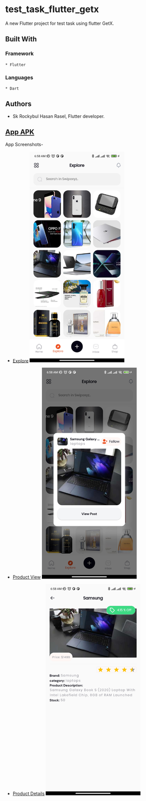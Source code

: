 # test_task_flutter_getx

A new Flutter project for test task using flutter GetX.

<!--Background Story-->

## Built With
### Framework
    * Flutter
### Languages
    * Dart

## Authors
* Sk Rockybul Hasan Rasel, Flutter developer. 

[App APK](https://drive.google.com/file/d/14poF_nMYz4GsTC0PkTIZmDaH3M1vPdOq/view?usp=sharing)
------------
App Screenshots-
- [Explore](assets/images/explore.jpg)
  <img src="assets/images/explore.jpg" alt="Girl in a jacket" width="300">

- [Product View](assets/images/product_view.jpg)
  <img src="assets/images/product_view.jpg" alt="Girl in a jacket" width="300">

- [Product Details](assets/images/product_details.jpg)
  <img src="assets/images/product_details.jpg" alt="Girl in a jacket" width="300">
